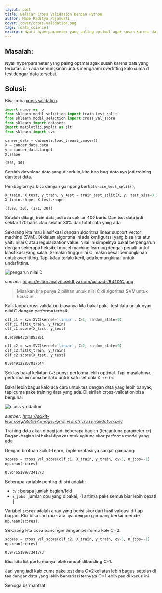 ```yaml
---
layout: post
title: Belajar Cross Validation Dengan Python
author: Made Raditya Pujamurti
cover: cover/cross-validation.png
tags: [data_science]
excerpt: Nyari hyperparameter yang paling optimal agak susah karena data yang terbatas dan ada kemungkinan untuk mengalami overfitting kalo cuma di test dengan data tersebut. Solusinya bisa dengan cross-validation.
---
```


## Masalah:
Nyari hyperparameter yang paling optimal agak susah karena data yang terbatas dan ada kemungkinan untuk mengalami overfitting kalo cuma di test dengan data tersebut.

## Solusi:
Bisa coba [cross validation](https://scikit-learn.org/stable/modules/cross_validation.html).


```python
import numpy as np
from sklearn.model_selection import train_test_split
from sklearn.model_selection import cross_val_score
from sklearn import datasets
import matplotlib.pyplot as plt
from sklearn import svm
```


```python
cancer_data = datasets.load_breast_cancer()
X = cancer_data.data
y = cancer_data.target
X.shape
```




    (569, 30)



Setelah download data yang diperluin, kita bisa bagi data nya jadi training dan test data.

Pembagiannya bisa dengan gampang berkat `train_test_split()`,


```python
X_train, X_test, y_train, y_test = train_test_split(X, y, test_size=0.3, random_state=9)
X_train.shape, X_test.shape
```




    ((398, 30), (171, 30))



Setelah dibagi, train data jadi ada sekitar 400 baris. Dan test data jadi sekitar 170 baris atau sekitar 30% dari total data yang ada.

Sekarang kita mau klasifikasi dengan algoritma linear support vector machine (SVM). Di dalam algoritma ini ada konfigurasi yang bisa kita atur yaitu nilai C atau regularization value. Nilai ini simpelnya bakal berpengaruh dengan seberapa fleksibel model machine learning dengan penalti untuk klasifikasi yang salah. Semakin tinggi nilai C, makin besar kemungkinan untuk overfitting. Tapi kalau terlalu kecil, ada kemungkinan untuk underfitting.

![pengaruh nilai C](https://editor.analyticsvidhya.com/uploads/94201C.png)

*sumber*: https://editor.analyticsvidhya.com/uploads/94201C.png

> Misalkan kita punya 2 pilihan untuk nilai C di algoritma SVM untuk kasus ini.

Kalo tanpa cross validation biasanya kita bakal pakai test data untuk nyari nilai C dengan performa terbaik.


```python
clf_c1 = svm.SVC(kernel='linear', C=1, random_state=9)
clf_c1.fit(X_train, y_train)
clf_c1.score(X_test, y_test)
```




    0.9590643274853801




```python
clf_c2 = svm.SVC(kernel='linear', C=2, random_state=9)
clf_c2.fit(X_train, y_train)
clf_c2.score(X_test, y_test)
```




    0.9649122807017544



Sekilas bakal keliatan `C=2` punya performa lebih optimal. Tapi masalahnya, performa ini cuma berlaku untuk satu set data `X_train`. 

Bakal lebih bagus kalo ada cara untuk tes dengan data yang lebih banyak, tapi cuma pake training data yang ada. Di sinilah cross-validation bisa berguna. 

![cross validation](https://scikit-learn.org/stable/_images/grid_search_cross_validation.png)

*sumber: https://scikit-learn.org/stable/_images/grid_search_cross_validation.png*

Training data akan dibagi jadi beberapa bagian (tergantung parameter `cv`). Bagian-bagian ini bakal dipake untuk ngitung skor performa model yang ada.

Dengan bantuan Scikit-Learn, implementasinya sangat gampang:


```python
scores = cross_val_score(clf_c1, X_train, y_train, cv=5, n_jobs=-1)
np.mean(scores)
```




    0.9546518987341773



Beberapa variable penting di sini adalah:
- `cv` : berapa jumlah bagian/fold
- `n_jobs` : jumlah cpu yang dipakai, -1 artinya pake semua biar lebih cepat! 🚀

Variabel `scores` adalah array yang berisi skor dari hasil validasi di tiap bagian. Kita bisa cari rata-rata nya dengan gampang berkat metode `np.mean(scores)`.

Sekarang kita coba bandingin dengan performa kalo C=2.


```python
scores = cross_val_score(clf_c2, X_train, y_train, cv=5, n_jobs=-1)
np.mean(scores)
```




    0.9471518987341773



Bisa kita liat performanya lebih rendah dibanding C=1.

Jadi yang tadi kalo cuma pake test data C=2 keliatan lebih bagus, setelah di tes dengan data yang lebih bervariasi ternyata C=1 lebih pas di kasus ini.

Semoga bermanfaat!
